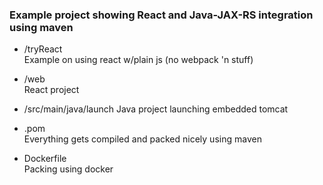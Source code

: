 ### Example project showing React and Java-JAX-RS integration using maven

* /tryReact  
  Example on using react w/plain js (no webpack 'n stuff)
* /web  
  React project
* /src/main/java/launch
Java project launching embedded tomcat

* .pom  
  Everything gets compiled and packed nicely using maven
* Dockerfile  
  Packing using docker
  
